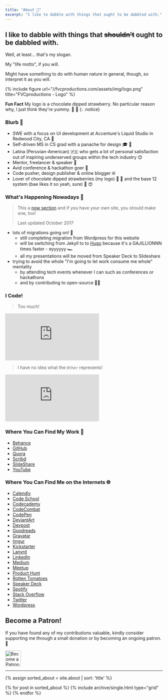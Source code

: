 ```yaml
---
title: "About 👀️"
excerpt: "I like to dabble with things that ought to be dabbled with."
---
```


<h2>I like to dabble with things that <del>shouldn’t</del> ought to be dabbled with.</h2>

Well, at least... that's my slogan.

My "life motto", if you will.

Might have something to do with human nature in general, though, so interpret it as you will.

{% include figure url="//fvcproductions.com/assets/img/logo.png" title="FVCproductions - Logo" %}

**Fun Fact** My logo is a chocolate dipped strawberry. No particular reason why, I just think they're yummy. 🍓 🍫
{: .notice}

### Blurb 📇

- SWE with a focus on UI development at Accenture's Liquid Studio in Redwood City, CA 💼
- Self-driven MS in CS grad with a panache for design 🎓️ 🔨️
- Latina (Peruvian-American) 🇵🇪 who gets a lot of personal satisfaction out of inspiring underserved groups within the tech industry 😊
- Mentor, freelancer & speaker 💬️
- Avid conference & hackathon goer 🚗
- Code pusher, design publisher & online blogger 🌐️
- Lover of chocolate dipped strawberries (my logo) 🍓️ 🍫️ and the base 12 system (bae likes it so yeah, sure) 📐 😍

### What's Happening Nowadays 📅

> This a [now section](https://nownownow.com/about) and if you have your own site, you should make one, too!
>
> Last updated October 2017

- lots of migrations going on! 🦋️
  - still completing migration from Wordpress for this website
  - will be switching from Jekyll to to [Hugo](https://gohugo.io/) because it's a GAJILLIONNN times faster - eyyyyyy 🏎
  - all my presentations will be moved from Speaker Deck to Slideshare
- trying to avoid the whole "I'm going to let work consume me whole" mentality
  - by attending tech events whenever I can such as conferences or hackathons
  - and by contributing to open-source 👐🏽️

### I Code!

> Too much!

<embed src="https://wakatime.com/share/@fvcproductions/96c7ec55-befc-4727-9b6b-d14b997dbcad.svg">

> I have no idea what the `Other` represents!

<embed src="https://wakatime.com/share/@fvcproductions/6a719475-6bdf-45d3-bc3d-f5faa2c952b7.svg">

### Where You Can Find My Work 🍓️

- [Behance](https://behance.net/fvcproductions) <i class="fa fa-behance"></i>
- [GitHub](https://github.com/fvcproductions) <i class="fa fa-github"></i>
- [Quora](https://quora.com/profile/Frances-Coronel-1) <i class="fa fa-quora"></i>
- [Scribd](https://www.scribd.com/user/194063411/FVCproductions) <i class="fa fa-scribd"></i>
- [SlideShare](https://www.slideshare.net/FVCproductions) <i class="fa fa-slideshare"></i>
- [YouTube](https://youtube.com/+fvcproductions2013) <i class="fa fa-youtube-play"></i>

### Where You Can Find Me on the Internets 🌐

- [Calendly](https://calendly.com/fvcproductions) <i class="fa fa-calendar"></i>
- [Code School](https://www.codeschool.com/users/fvcproductions) <i class="fa fa-code-school"></i>
- [Codecademy](https://www.codecademy.com/fvcproductions) <i class="fa fa-codecademy"></i>
- [CodeCombat](https://codecombat.com/user/fvcproductions) <i class="fa fa-codecombat"></i>
- [CodePen](https://codepen.io/fvcproductions/) <i class="fa fa-codepen"></i>
- [DeviantArt](https://fvcproductions.deviantart.com/) <i class="fa fa-deviantart"></i>
- [Devpost](https://devpost.com/fvcproductions) <i class="fa fa-devpost"></i>
- [Goodreads](//www.goodreads.com/user/show/27884143-frances-coronel) <i class="fa fa-goodreads"></i>
- [Gravatar](https://en.gravatar.com/fvcproductions) <i class="fa fa-gravatar"></i>
- [Imgur](//fvcproductions.imgur.com/) <i class="fa fa-imgur"></i>
- [Kickstarter](https://www.kickstarter.com/profile/fvcproductions1618) <i class="fa fa-kickstarter"></i>
- [Lanyrd](//lanyrd.com/profile/fvcproductions/) <i class="fa fa-lanyrd"></i>
- [LinkedIn](https://linkedin.com/in/fvcproductions) <i class="fa fa-linkedin"></i>
- [Medium](https://medium.com/@fvcproductions) <i class="fa fa-medium"></i>
- [Meetup](https://www.meetup.com/members/182920007/) <i class="fa fa-meetup"></i>
- [Product Hunt](https://www.producthunt.com/@fvcproductions) <i class="fa fa-product-hunt"></i>
- [Rotten Tomatoes](https://www.rottentomatoes.com/user/id/966430171) <i class="fa fa-rotten-tomatoes"></i>
- [Speaker Deck](https://speakerdeck.com/fvcproductions) <i class="fa fa-speaker-deck"></i>
- [Spotify](https://open.spotify.com/user/fvcproductions) <i class="fa fa-spotify"></i>
- [Stack Overflow](https://stackoverflow.com/users/3000467/fvcproductions) <i class="fa fa-stack-overflow"></i>
- [Twitter](https://twitter.com/fvcproductions) <i class="fa fa-twitter"></i>
- [Wordpress](https://fvcproductions.wordpress.com) <i class="fa fa-wordpress"></i>

## Become a Patron!

If you have found any of my contributions valuable, kindly consider supporting me through a small donation or by becoming an ongoing patron. 💛️

<a href="https://www.patreon.com/fvcproductions" target="_blank" rel="noopener"><img src="https://c5.patreon.com/external/logo/become_a_patron_button@2x.png" height="50" alt="Become a Patron!"></a>

---

{% assign sorted_about = site.about | sort: 'title' %}

<div class="grid__wrapper">
  {% for post in sorted_about %}
    {% include archive/single.html type="grid" %}
  {% endfor %}
</div>
